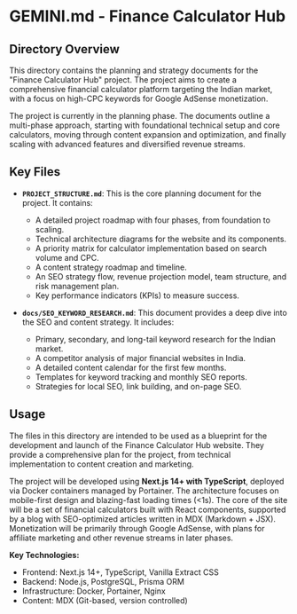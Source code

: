 # GEMINI.md - Finance Calculator Hub

## Directory Overview

This directory contains the planning and strategy documents for the "Finance Calculator Hub" project. The project aims to create a comprehensive financial calculator platform targeting the Indian market, with a focus on high-CPC keywords for Google AdSense monetization.

The project is currently in the planning phase. The documents outline a multi-phase approach, starting with foundational technical setup and core calculators, moving through content expansion and optimization, and finally scaling with advanced features and diversified revenue streams.

## Key Files

*   **`PROJECT_STRUCTURE.md`**: This is the core planning document for the project. It contains:
    *   A detailed project roadmap with four phases, from foundation to scaling.
    *   Technical architecture diagrams for the website and its components.
    *   A priority matrix for calculator implementation based on search volume and CPC.
    *   A content strategy roadmap and timeline.
    *   An SEO strategy flow, revenue projection model, team structure, and risk management plan.
    *   Key performance indicators (KPIs) to measure success.

*   **`docs/SEO_KEYWORD_RESEARCH.md`**: This document provides a deep dive into the SEO and content strategy. It includes:
    *   Primary, secondary, and long-tail keyword research for the Indian market.
    *   A competitor analysis of major financial websites in India.
    *   A detailed content calendar for the first few months.
    *   Templates for keyword tracking and monthly SEO reports.
    *   Strategies for local SEO, link building, and on-page SEO.

## Usage

The files in this directory are intended to be used as a blueprint for the development and launch of the Finance Calculator Hub website. They provide a comprehensive plan for the project, from technical implementation to content creation and marketing.

The project will be developed using **Next.js 14+ with TypeScript**, deployed via Docker containers managed by Portainer. The architecture focuses on mobile-first design and blazing-fast loading times (<1s). The core of the site will be a set of financial calculators built with React components, supported by a blog with SEO-optimized articles written in MDX (Markdown + JSX). Monetization will be primarily through Google AdSense, with plans for affiliate marketing and other revenue streams in later phases.

**Key Technologies:**
- Frontend: Next.js 14+, TypeScript, Vanilla Extract CSS
- Backend: Node.js, PostgreSQL, Prisma ORM
- Infrastructure: Docker, Portainer, Nginx
- Content: MDX (Git-based, version controlled)
